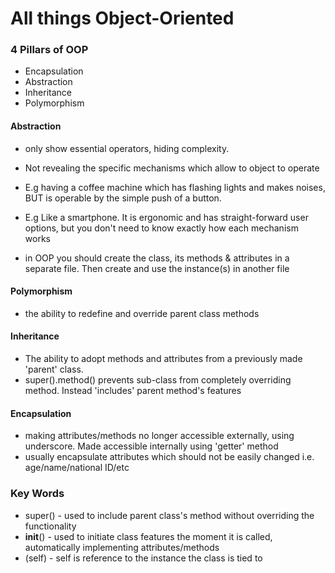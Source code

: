 # All things Object-Oriented

### 4 Pillars of OOP
- Encapsulation
- Abstraction
- Inheritance
- Polymorphism

#### Abstraction
- only show essential operators, hiding complexity.
- Not revealing the specific mechanisms which allow to object to operate
- E.g having a coffee machine which has flashing lights and makes noises, BUT is operable by the simple push of a button.
- E.g Like a smartphone. It is ergonomic and has straight-forward user options, but you don't need to know exactly how each mechanism works

- in OOP you should create the class, its methods & attributes in a separate file. Then create and use the instance(s) in another file

#### Polymorphism
- the ability to redefine and override parent class methods


#### Inheritance
- The ability to adopt methods and attributes from a previously made 'parent' class.
- super().method() prevents sub-class from completely overriding method. Instead 'includes' parent method's features

#### Encapsulation
- making attributes/methods no longer accessible externally, using underscore. Made accessible internally using 'getter' method
- usually encapsulate attributes which should not be easily changed i.e. age/name/national ID/etc



### Key Words
- super() - used to include parent class's method without overriding the functionality
- __init__() - used to initiate class features the moment it is called, automatically implementing attributes/methods
- (self) - self is reference to the instance the class is tied to